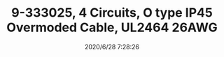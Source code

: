 ﻿---
layout: post 
title: 9-333025, 4 Circuits, O type IP45 Overmoded Cable, UL2464 26AWG
tags: SF
categories: wire-harness
overview: 9-333025, 4 Circuits, O type IP45 Overmoded Cable, UL2464 26AWG
part_number: 9-333025
thumb_img: static/202006/371-thumb-20200628152944.jpg
small_img: static/202006/371-20200628152944.jpg
date: 2020/6/28 7:28:26
---



